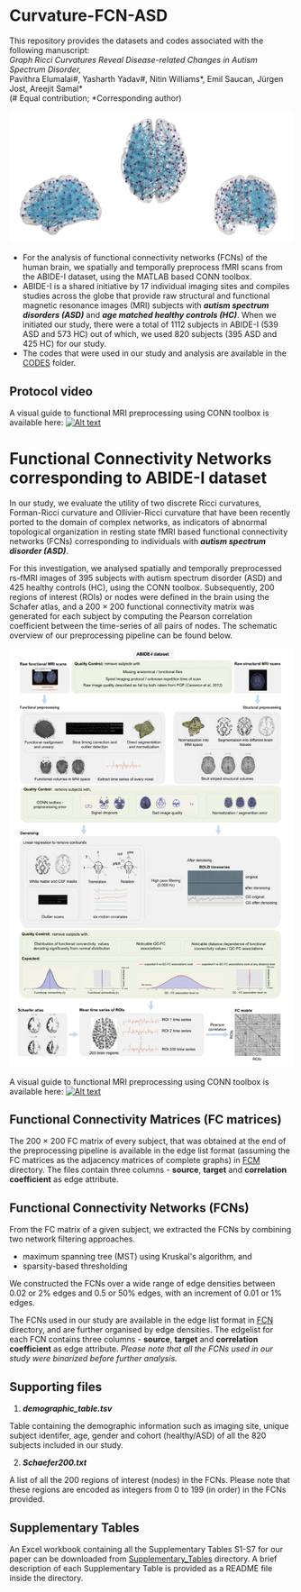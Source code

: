 # Curvature-FCN-ASD


This repository provides the datasets and codes associated with the following manuscript:<br>
<i>Graph Ricci Curvatures Reveal Disease-related Changes in Autism Spectrum Disorder,</i><br>
Pavithra Elumalai#, Yasharth Yadav#, Nitin Williams*, Emil Saucan, Jürgen Jost, Areejit Samal*<br>
(# Equal contribution; *Corresponding author)

![network example](https://github.com/asamallab/Curvature-FCN-ASD/blob/main/readme_image.png)

* For the analysis of functional connectivity networks (FCNs) of the human brain, we spatially and temporally preprocess fMRI scans from the ABIDE-I dataset, using the MATLAB based CONN toolbox.
* ABIDE-I is a shared initiative by 17 individual imaging sites and compiles studies across the globe that provide raw structural and functional magnetic resonance images (MRI) subjects with _**autism spectrum disorders (ASD)**_ and _**age matched healthy controls (HC)**_. When we initiated our study, there were a total of 1112 subjects in ABIDE-I (539 ASD and 573 HC) out of which, we used 820 subjects (395 ASD and 425 HC) for our study. 
* The codes that were used in our study and analysis are available in the [CODES](https://github.com/asamallab/Curvature-FCN-ASD/tree/main/CODES) folder.


## Protocol video 
A visual guide to functional MRI preprocessing using CONN toolbox is available here:
[![Alt text](https://img.youtube.com/vi/MJG8-oUsLqg/0.jpg)](https://www.youtube.com/watch?v=MJG8-oUsLqg)

# Functional Connectivity Networks corresponding to ABIDE-I dataset

In our study, we evaluate the utility of two discrete Ricci curvatures, Forman-Ricci curvature and Ollivier-Ricci curvature that have been recently ported to the domain of complex networks, as indicators of abnormal topological organization in resting state fMRI based functional connectivity networks (FCNs) corresponding to individuals with **_autism spectrum disorder (ASD)_**. 

For this investigation, we analysed spatially and temporally preprocessed rs-fMRI images of 395 subjects with autism spectrum disorder (ASD) and 425 healthy controls (HC), using the CONN toolbox. Subsequently, 200 regions of interest (ROIs) or nodes were defined in the brain using the Schafer atlas, and a 200 × 200 functional connectivity matrix was generated for each subject by computing the Pearson correlation coefficient between the time-series of all pairs of nodes. The schematic overview of our preprocessing pipeline can be found below.

![schema image](https://github.com/asamallab/Curvature-FCN-ASD/blob/main/README-SchemaImage.png)

A visual guide to functional MRI preprocessing using CONN toolbox is available here:
[![Alt text](https://img.youtube.com/vi/MJG8-oUsLqg/0.jpg)](https://www.youtube.com/watch?v=MJG8-oUsLqg)

## Functional Connectivity Matrices (FC matrices)

The 200 × 200 FC matrix of every subject, that was obtained at the end of the preprocessing pipeline is available in the edge list format (assuming the FC matrices as the adjacency matrices of complete graphs) in [FCM](https://github.com/asamallab/Curvature-FCN-ASD/tree/main/FCM) directory.
The files contain three columns - **source**, **target** and **correlation coefficient** as edge attribute.

## Functional Connectivity Networks (FCNs)

From the FC matrix of a given subject, we extracted the FCNs by combining two network filtering approaches.

* maximum spanning tree (MST) using Kruskal's algorithm, and 
* sparsity-based thresholding 

We constructed the FCNs over a wide range of edge densities between 0.02 or 2% edges and 0.5 or 50% edges, with an increment of 0.01 or 1% edges. 

The FCNs used in our study are available in the edge list format in [FCN](https://github.com/asamallab/Curvature-FCN-ASD/tree/main/FCN) directory, and are further organised by edge densities.
The edgelist for each FCN contains three columns - **source**, **target** and **correlation coefficient** as edge attribute.
_Please note that all the FCNs used in our study were binarized before further analysis._

## Supporting files

1. **_demographic_table.tsv_**

Table containing the demographic information such as imaging site, unique subject identifer, age, gender and cohort (healthy/ASD) of all the 820 subjects included in our study.

2. **_Schaefer200.txt_**

A list of all the 200 regions of interest (nodes) in the FCNs. Please note that these regions are encoded as integers from 0 to 199 (in order) in the FCNs provided.

## Supplementary Tables

An Excel workbook containing all the Supplementary Tables S1-S7 for our paper can be downloaded from [Supplementary_Tables](https://github.com/asamallab/Curvature-FCN-ASD/tree/main/Supplementary_Tables) directory. A brief description of each Supplementary Table is provided as a README file inside the directory.
